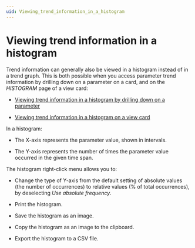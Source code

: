 ```yaml
---
uid: Viewing_trend_information_in_a_histogram
---
```


# Viewing trend information in a histogram

Trend information can generally also be viewed in a histogram instead of in a trend graph. This is both possible when you access parameter trend information by drilling down on a parameter on a card, and on the *HISTOGRAM* page of a view card:

- [Viewing trend information in a histogram by drilling down on a parameter](xref:Viewing_trend_information_in_a_histogram_by_drilling_down_on_a_parameter)

- [Viewing trend information in a histogram on a view card](xref:Viewing_trend_information_in_a_histogram_on_a_view_card)

In a histogram:

- The X-axis represents the parameter value, shown in intervals.

- The Y-axis represents the number of times the parameter value occurred in the given time span.

The histogram right-click menu allows you to:

- Change the type of Y-axis from the default setting of absolute values (the number of occurrences) to relative values (% of total occurrences), by deselecting *Use absolute frequency*.

- Print the histogram.

- Save the histogram as an image.

- Copy the histogram as an image to the clipboard.

- Export the histogram to a CSV file.
